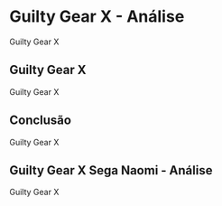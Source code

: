 ---
---

# Guilty Gear X - Análise

Guilty Gear X

## Guilty Gear X

Guilty Gear X

## Conclusão

Guilty Gear X

## Guilty Gear X Sega Naomi - Análise

Guilty Gear X
